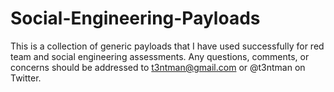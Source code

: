 # Social-Engineering-Payloads
This is a collection of generic payloads that I have used successfully for red team and social engineering assessments. Any questions, comments, or concerns should be addressed to t3ntman@gmail.com or @t3ntman on Twitter.
